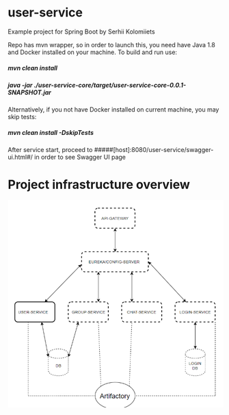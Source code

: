 # user-service
Example project for Spring Boot by Serhii Kolomiiets

Repo has mvn wrapper, so in order to launch this, you need have Java 1.8 and Docker installed on your machine. To build and run use:

##### mvn clean install

##### java -jar ./user-service-core/target/user-service-core-0.0.1-SNAPSHOT.jar

Alternatively, if you not have Docker installed on current machine, you may skip tests:

##### mvn clean install -DskipTests

After service start, proceed to #####[host]:8080/user-service/swagger-ui.html#/ in order to see Swagger UI page 

# Project infrastructure overview

![Alt text](https://github.com/KolomiietsSerhii/user-service/blob/master/Infrastructure.PNG?raw=true "Infrastructure")
